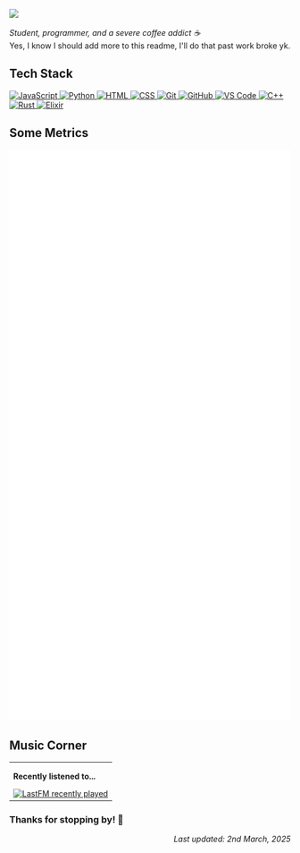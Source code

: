 <!-- Header -->
<a href="#"><img src="https://readme-typing-svg.herokuapp.com?font=Karla&size=24&pause=1000&color=F7F7F7&vCenter=true&random=true&width=600&lines=Hi+there%2C+call+me+Natural!;404%3A+Probably+didn't+took+enough+coffee"></a>

<!-- Bio -->
<i>Student, programmer, and a severe coffee addict ☕ </i></br>
Yes, I know I should add more to this readme, I'll do that past work broke yk.

<!-- Tech Stack -->
## Tech Stack
<div align="left">
  <a href="https://developer.mozilla.org/en-US/docs/Web/JavaScript" target="_blank">
    <img src="https://skillicons.dev/icons?i=js" alt="JavaScript" />
  </a>
  <a href="https://www.python.org/" target="_blank">
    <img src="https://skillicons.dev/icons?i=py" alt="Python" />
  </a>
  <a href="https://developer.mozilla.org/en-US/docs/Web/HTML" target="_blank">
    <img src="https://skillicons.dev/icons?i=html" alt="HTML" />
  </a>
  <a href="https://developer.mozilla.org/en-US/docs/Web/CSS" target="_blank">
    <img src="https://skillicons.dev/icons?i=css" alt="CSS" />
  </a>
  <a href="https://git-scm.com/" target="_blank">
    <img src="https://skillicons.dev/icons?i=git" alt="Git" />
  </a>
  <a href="https://github.com/" target="_blank">
    <img src="https://skillicons.dev/icons?i=github" alt="GitHub" />
  </a>
  <a href="https://code.visualstudio.com/" target="_blank">
    <img src="https://skillicons.dev/icons?i=vscode" alt="VS Code" />
  </a>
<!-- Learning -->
  <a href="https://isocpp.org/" target="_blank">
    <img src="https://skillicons.dev/icons?i=cpp" alt="C++" />
  </a>
  <a href="https://www.rust-lang.org/" target="_blank">
    <img src="https://skillicons.dev/icons?i=rust" alt="Rust" /> 
  </a>
  <a href="https://elixir-lang.org/" target="_blank">
    <img src="https://skillicons.dev/icons?i=elixir" alt="Elixir" />
  </a>
</div>

<!-- Some Metrics -->
## Some Metrics
<div align="left">
  <picture>
    <img src="https://raw.githubusercontent.com/itsmrnatural/itsmrnatural/refs/heads/main/github-metrics.svg" alt="Metrics">
  </picture>
</div>

<!-- Now Playing -->
## Music Corner
<table>
  <tr>
    <td>
      <p><b>Recently listened to...</p></b>
      <a href="https://www.last.fm/user/itsmrnatural">
        <img src="https://lastfm-recently-played.vercel.app/api?user=itsmrnatural&count=3&show_user=header&loved=true&loved_style=3&bg_color=00000000&footer_style=compact_stats&maxage=60" alt="LastFM recently played">
      </a>
    </td>
  </tr>
</table>

### Thanks for stopping by! 🙌

<!-- Last Updated -->
<div align="right">
  <i>Last updated: 2nd March, 2025</i>
</div>
